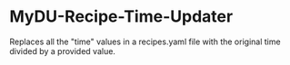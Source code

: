 # MyDU-Recipe-Time-Updater
Replaces all the "time" values in a recipes.yaml file with the original time divided by a provided value.